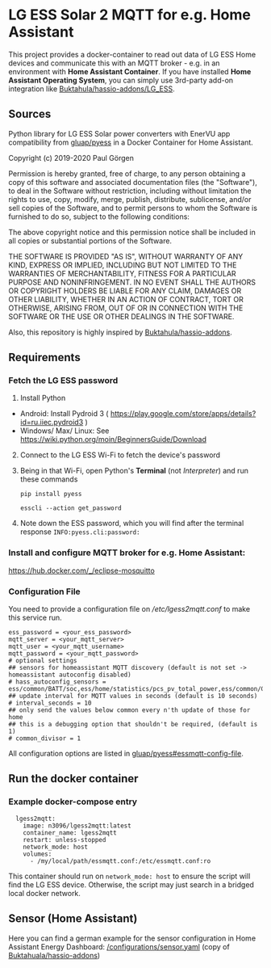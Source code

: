 # LG ESS Solar 2 MQTT for e.g. Home Assistant

This project provides a docker-container to read out data of LG ESS Home devices and communicate this with an MQTT broker - e.g. in an environment with **Home Assistant Container**.
If you have installed **Home Assistant Operating System**, you can simply use 3rd-party add-on integration like [Buktahula/hassio-addons/LG_ESS](https://github.com/Buktahula/hassio-addons/tree/main/LG_ESS).

## Sources

Python library for LG ESS Solar power converters with EnerVU app compatibility
from [gluap/pyess](https://github.com/gluap/pyess) in a Docker Container for Home Assistant.

Copyright (c) 2019-2020 Paul Görgen

Permission is hereby granted, free of charge, to any person obtaining a copy
of this software and associated documentation files (the "Software"), to deal
in the Software without restriction, including without limitation the rights
to use, copy, modify, merge, publish, distribute, sublicense, and/or sell
copies of the Software, and to permit persons to whom the Software is
furnished to do so, subject to the following conditions:

The above copyright notice and this permission notice shall be included in all
copies or substantial portions of the Software.

THE SOFTWARE IS PROVIDED "AS IS", WITHOUT WARRANTY OF ANY KIND, EXPRESS OR
IMPLIED, INCLUDING BUT NOT LIMITED TO THE WARRANTIES OF MERCHANTABILITY,
FITNESS FOR A PARTICULAR PURPOSE AND NONINFRINGEMENT. IN NO EVENT SHALL THE
AUTHORS OR COPYRIGHT HOLDERS BE LIABLE FOR ANY CLAIM, DAMAGES OR OTHER
LIABILITY, WHETHER IN AN ACTION OF CONTRACT, TORT OR OTHERWISE, ARISING FROM,
OUT OF OR IN CONNECTION WITH THE SOFTWARE OR THE USE OR OTHER DEALINGS IN THE
SOFTWARE.

Also, this repository is highly inspired by [Buktahula/hassio-addons](https://github.com/Buktahula/hassio-addons/tree/main/LG_ESS).

## Requirements

### Fetch the LG ESS password
1. Install Python
 * Android: Install Pydroid 3 ( https://play.google.com/store/apps/details?id=ru.iiec.pydroid3 ) 
 * Windows/ Max/ Linux: See https://wiki.python.org/moin/BeginnersGuide/Download
2. Connect to the LG ESS Wi-Fi to fetch the device's password
3. Being in that Wi-Fi, open Python's **Terminal** (not _Interpreter_) and run these commands

   `pip install pyess`

   `esscli --action get_password`

4. Note down the ESS password, which you will find after the terminal response `INFO:pyess.cli:password: `

### Install and configure MQTT broker for e.g. Home Assistant:
https://hub.docker.com/_/eclipse-mosquitto

### Configuration File

You need to provide a configuration file on _/etc/lgess2mqtt.conf_ to make this service run.
```
ess_password = <your_ess_password>
mqtt_server = <your_mqtt_server>
mqtt_user = <your_mqtt_username>
mqtt_password = <your_mqtt_password>
# optional settings
## sensors for homeassistant MQTT discovery (default is not set -> homeassistant autoconfig disabled)
# hass_autoconfig_sensors = ess/common/BATT/soc,ess/home/statistics/pcs_pv_total_power,ess/common/GRID/active_power,ess/common/LOAD/load_power
## update interval for MQTT values in seconds (default is 10 seconds)
# interval_seconds = 10
## only send the values below common every n'th update of those for home
## this is a debugging option that shouldn't be required, (default is 1)
# common_divisor = 1
```
All configuration options are listed in [gluap/pyess#essmqtt-config-file](https://github.com/gluap/pyess#essmqtt-config-file). 

## Run the docker container
### Example docker-compose entry
```
  lgess2mqtt:
    image: n3096/lgess2mqtt:latest
    container_name: lgess2mqtt
    restart: unless-stopped
    network_mode: host
    volumes:
      - /my/local/path/essmqtt.conf:/etc/essmqtt.conf:ro
```
This container should run on `network_mode: host` to ensure the script will find the LG ESS device. Otherwise, the script may just search in a bridged local docker network.


## Sensor (Home Assistant)
Here you can find a german example for the sensor configuration in Home Assistant Energy Dashboard: [/configurations/sensor.yaml](https://github.com/n3096/lgess2mqtt/blob/main/configurations/sensor.yaml) (copy of [Buktahuala/hassio-addons](https://github.com/Buktahula/hassio-addons/tree/main/LG_ESS/sensor.yaml))
